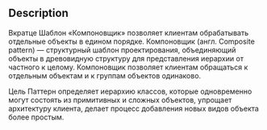 ## Description

Вкратце
Шаблон «Компоновщик» позволяет клиентам обрабатывать отдельные объекты в едином порядке.
Компоновщик (англ. Composite pattern) — структурный шаблон проектирования, объединяющий объекты в древовидную
структуру для представления иерархии от частного к целому. Компоновщик позволяет клиентам обращаться
к отдельным объектам и к группам объектов одинаково.

Цель
Паттерн определяет иерархию классов, которые одновременно могут состоять из примитивных и
сложных объектов, упрощает архитектуру клиента, делает процесс добавления новых видов объекта более простым.
